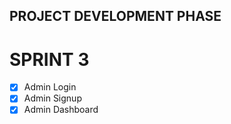 ## PROJECT DEVELOPMENT PHASE
# SPRINT 3

- [x] Admin Login 
- [x] Admin Signup
- [x] Admin Dashboard

